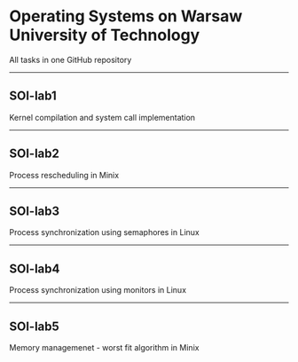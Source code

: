 # Operating Systems on Warsaw University of Technology
All tasks in one GitHub repository

---
## SOI-lab1
Kernel compilation and system call implementation

---

## SOI-lab2
Process rescheduling in Minix

---

## SOI-lab3
Process synchronization using semaphores in Linux

---

## SOI-lab4
Process synchronization using monitors in Linux

---

## SOI-lab5
Memory managemenet - worst fit algorithm in Minix
